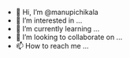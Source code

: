 - 👋 Hi, I’m @manupichikala
- 👀 I’m interested in ...
- 🌱 I’m currently learning ...
- 💞️ I’m looking to collaborate on ...
- 📫 How to reach me ...

<!---
manupichikala/manupichikala is a ✨ special ✨ repository because its `README.md` (this file) appears on your GitHub profile.
You can click the Preview link to take a look at your changes.
--->
